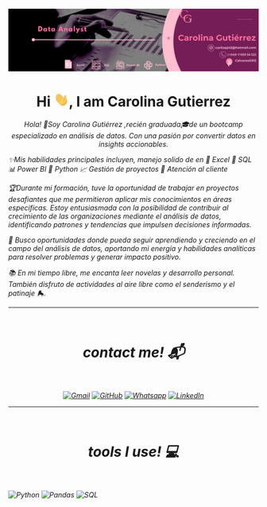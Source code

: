 ![Banner](https://github.com/Calvarez0312/Calvarez0312/blob/main/Banner.jpg)
<h1 align="center">Hi <img src="https://raw.githubusercontent.com/ABSphreak/ABSphreak/master/gifs/Hi.gif" width="30px">, I am Carolina Gutierrez </h1>

<p align="center">
  <em>
    Hola! 👋Soy Carolina Gutiérrez ,recién graduada🎓de un bootcamp especializado en análisis de datos. Con una pasión por convertir datos en insights accionables.

✨Mis habilidades principales incluyen, manejo solido de en 
🧮 Excel
💾 SQL
📊 Power BI 
🐍 Python 
📈 Gestión de proyectos 
🤝 Atención al cliente 

🏆Durante mi formación, tuve la oportunidad de trabajar en proyectos desafiantes que me permitieron aplicar mis conocimientos en áreas especificas. Estoy entusiasmada con la posibilidad de contribuir al crecimiento de las organizaciones mediante el análisis de datos, identificando patrones y tendencias que impulsen decisiones informadas.

🚀 Busco oportunidades donde pueda seguir aprendiendo y creciendo en el campo del análisis de datos, aportando mi energía y habilidades analíticas para resolver problemas y generar impacto positivo. 

📚 En mi tiempo libre, me encanta leer novelas y desarrollo personal. También disfruto de actividades al aire libre como el senderismo y el patinaje 🛼.

<hr>
<Br>
<h1 align="center">contact me! 📬</h1>
<Br>
<p align="center">
	<a href="mailto:caritoalvarez312@gmail.com"><img img src="https://img.shields.io/badge/gmail-%23EA4335.svg?style=plastic&logo=gmail&logoColor=white" alt="Gmail"/></a>
	<a href="https://github.com/Calvarez0312"><img src="https://img.shields.io/badge/github-%23181717.svg?style=plastic&logo=github&logoColor=white" alt="GitHub"/></a>
	<a href="https://wa.me/(+54)1155954322"><img src="https://img.shields.io/badge/whatsapp-%2325D366.svg?style=plastic&logo=whatsapp&logoColor=white" alt="Whatsapp"/></a>
	<a href="linkedin.com/in/carolina-gutiérrez-alvarez-45967112b/"><img src="https://img.shields.io/badge/linkedin-%230A66C2.svg?style=plastic&logo=linkedin&logoColor=white" alt="LinkedIn"/></a>


<hr>
<Br>
<h1 align="center">tools I use! 💻</h1>
<Br>
<p align="center">

![Python](https://img.shields.io/badge/Python-3776AB?style=flat-square&logo=Python&logoColor=white)
![Pandas](https://img.shields.io/badge/Pandas-91EA2C?style=flat-square&logo=Pandas&logoColor=white)
![SQL](https://img.shields.io/badge/SQL-A8B9CC?style=flat-square&logo=SQL&logoColor=white)






